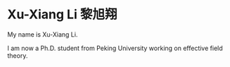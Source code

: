 # Xu-Xiang Li 黎旭翔

My name is Xu-Xiang Li.



I am now a Ph.D. student from Peking University working on effective field theory.
